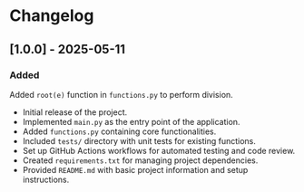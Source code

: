 # Changelog

## [1.0.0] - 2025-05-11

### Added
Added `root(e)` function in `functions.py` to perform division.   
- Initial release of the project.
- Implemented `main.py` as the entry point of the application.
- Added `functions.py` containing core functionalities.
- Included `tests/` directory with unit tests for existing functions.
- Set up GitHub Actions workflows for automated testing and code review.
- Created `requirements.txt` for managing project dependencies.
- Provided `README.md` with basic project information and setup instructions.
